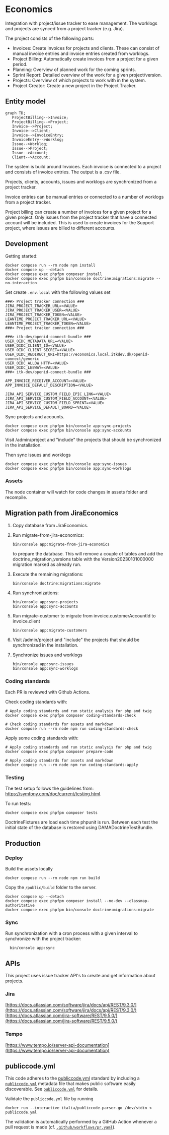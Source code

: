 # Economics

Integration with project/issue tracker to ease management. The worklogs
and projects are synced from a project tracker (e.g. Jira).

The project consists of the following parts:

* Invoices: Create invoices for projects and clients. These can consist of manual
invoice entries and invoice entries created from worklogs.
* Project Billing: Automatically create invoices from a project for a given period.
* Planning: Overview of planned work for the coming sprints.
* Sprint Report: Detailed overview of the work for a given project/version.
* Projects: Overview of which projects to work with in the system.
* Project Creator: Create a new project in the Project Tracker.

## Entity model

```mermaid
graph TD;
   ProjectBilling-->Invoice;
   ProjectBilling-->Project;
   Invoice-->Project;
   Invoice-->Client;
   Invoice-->InvoiceEntry;
   InvoiceEntry-->Worklog;
   Issue-->Worklog;
   Issue-->Project;
   Issue-->Account;
   Client-->Account;
```

The system is build around Invoices.
Each invoice is connected to a project and consists of invoice entries.
The output is a .csv file.

Projects, clients, accounts, issues and worklogs are synchronized from a project tracker.

Invoice entries can be manual entries or connected to a number of worklogs from
a project tracker.

Project billing can create a number of invoices for a given project for a given project.
Only issues from the project tracker that have a connected account will be included. This
is used to create invoices for the Support project, where issues are billed to different
accounts.

## Development

Getting started:

```shell
docker compose run --rm node npm install
docker compose up --detach
docker compose exec phpfpm composer install
docker compose exec phpfpm bin/console doctrine:migrations:migrate --no-interaction
```

Set create `.env.local` with the following values set

```shell
###> Project tracker connection ###
JIRA_PROJECT_TRACKER_URL=<VALUE>
JIRA_PROJECT_TRACKER_USER=<VALUE>
JIRA_PROJECT_TRACKER_TOKEN=<VALUE>
LEANTIME_PROJECT_TRACKER_URL=<VALUE>
LEANTIME_PROJECT_TRACKER_TOKEN=<VALUE>
###< Project tracker connection ###

###> itk-dev/openid-connect-bundle ###
USER_OIDC_METADATA_URL=<VALUE>
USER_OIDC_CLIENT_ID=<VALUE>
USER_OIDC_CLIENT_SECRET=<VALUE>
USER_OIDC_REDIRECT_URI=https://economics.local.itkdev.dk/openid-connect/generic
USER_OIDC_ALLOW_HTTP=<VALUE>
USER_OIDC_LEEWAY=<VALUE>
###< itk-dev/openid-connect-bundle ###

APP_INVOICE_RECEIVER_ACCOUNT=<VALUE>
APP_INVOICE_DEFAULT_DESCRIPTION=<VALUE>

JIRA_API_SERVICE_CUSTOM_FIELD_EPIC_LINK=<VALUE>
JIRA_API_SERVICE_CUSTOM_FIELD_ACCOUNT=<VALUE>
JIRA_API_SERVICE_CUSTOM_FIELD_SPRINT=<VALUE>
JIRA_API_SERVICE_DEFAULT_BOARD=<VALUE>
```

Sync projects and accounts.

```shell
docker compose exec phpfpm bin/console app:sync-projects
docker compose exec phpfpm bin/console app:sync-accounts
```

Visit /admin/project and "include" the projects that should be synchronized in the installation.

Then sync issues and worklogs

```shell
docker compose exec phpfpm bin/console app:sync-issues
docker compose exec phpfpm bin/console app:sync-worklogs
```

### Assets

The node container will watch for code changes in assets folder and recompile.

## Migration path from JiraEconomics

1. Copy database from JiraEconomics.
2. Run migrate-from-jira-economics:

   ```shell
   bin/console app:migrate-from-jira-economics
   ```

   to prepare the database. This will remove a couple of tables and add the doctrine_migration_versions table
   with the Version20230101000000 migration marked as already run.
3. Execute the remaining migrations:

   ```shell
   bin/console doctrine:migrations:migrate
   ```

4. Run synchronizations:

   ```shell
   bin/console app:sync-projects
   bin/console app:sync-accounts
   ```

5. Run migrate-customer to migrate from invoice.customerAccountId to invoice.client

   ```shell
   bin/console app:migrate-customers
   ```

6. Visit /admin/project and "include" the projects that should be synchronized in the installation.
7. Synchronize issues and worklogs

   ```shell
   bin/console app:sync-issues
   bin/console app:sync-worklogs
   ```

### Coding standards

Each PR is reviewed with Github Actions.

Check coding standards with:

```shell
# Apply coding standards and run static analysis for php and twig
docker compose exec phpfpm composer coding-standards-check

# Check coding standards for assets and markdown
docker compose run --rm node npm run coding-standards-check
```

Apply some coding standards with:

```shell
# Apply coding standards and run static analysis for php and twig
docker compose exec phpfpm composer prepare-code

# Apply coding standards for assets and markdown
docker compose run --rm node npm run coding-standards-apply
```

### Testing

The test setup follows the guidelines from: <https://symfony.com/doc/current/testing.html>.

To run tests:

```shell
docker compose exec phpfpm composer tests
```

DoctrineFixtures are load each time phpunit is run.
Between each test the initial state of the database is restored using DAMADoctrineTestBundle.

## Production

### Deploy

Build the assets locally

```shell
docker compose run --rm node npm run build
```

Copy the `/public/build` folder to the server.

```shell
docker compose up --detach
docker compose exec phpfpm composer install --no-dev --classmap-authoritative
docker compose exec phpfpm bin/console doctrine:migrations:migrate
```

### Sync

Run synchronization with a cron process with a given interval to synchronize with the project tracker:

 ```shell
   bin/console app:sync
```

## APIs

This project uses issue tracker API's to create and get information about projects.

### Jira

[https://docs.atlassian.com/software/jira/docs/api/REST/9.3.0/](https://docs.atlassian.com/software/jira/docs/api/REST/9.3.0/)
[https://docs.atlassian.com/jira-software/REST/9.5.0/](https://docs.atlassian.com/jira-software/REST/9.5.0/)

### Tempo

[https://www.tempo.io/server-api-documentation](https://www.tempo.io/server-api-documentation)

## publiccode.yml

This code adheres to the
[publiccode.yml](https://github.com/publiccodeyml/publiccode.yml) standard by
including a [`publiccode.yml`](publiccode.yml) metadata file that makes public
software easily discoverable. See [`publiccode.yml`](publiccode.yml) for details.

Validate the `publiccode.yml` file by running

```shell
docker run --interactive italia/publiccode-parser-go /dev/stdin < publiccode.yml
```

The validation is automatically performed by a GitHub Action whenever a pull
request is made (cf. [`.github/workflows/pr.yaml`](.github/workflows/pr.yaml)).
